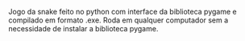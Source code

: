 Jogo da snake feito no python com interface da biblioteca pygame e compilado em formato .exe.
Roda em qualquer computador sem a necessidade de instalar a biblioteca pygame.
